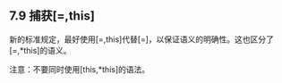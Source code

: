 ## 7.9 捕获[=,this]

​	新的标准规定，最好使用[=,this]代替[=]，以保证语义的明确性。这也区分了[=,*this]的语义。

注意：不要同时使用[this,*this]的语法。

